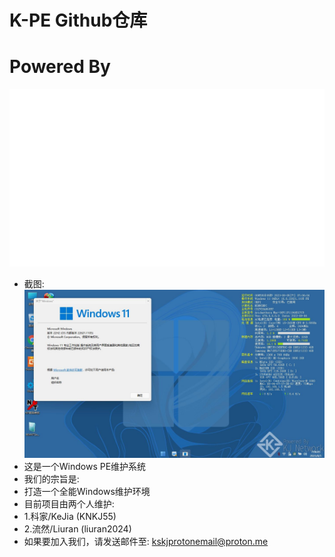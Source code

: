# K-PE Github仓库
# Powered By
![Alt text](/KJ-Network.gif?raw=true "Powered By KJ Network")
* 截图:
![Alt text](/pe.jpg?raw=true "最新发行版R-v2.1截图")
* 这是一个Windows PE维护系统
* 我们的宗旨是:
* 打造一个全能Windows维护环境
* 目前项目由两个人维护:
* 1.科家/KeJia (KNKJ55)
* 2.流然/Liuran (liuran2024)
* 如果要加入我们，请发送邮件至: kskjprotonemail@proton.me
